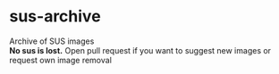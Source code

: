 # sus-archive
Archive of SUS images  
__No sus is lost.__
Open pull request if you want to suggest new images or request own image removal
